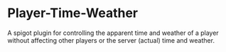 # Player-Time-Weather
A spigot plugin for controlling the apparent time and weather of a player without affecting other players or the server (actual) time and weather.
